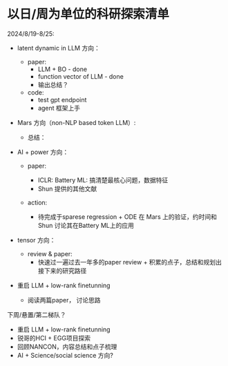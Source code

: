 
# 以日/周为单位的科研探索清单

2024/8/19-8/25:

- latent dynamic in LLM 方向：
   - paper: 
       - LLM + BO - done
       - function vector of LLM - done 
       - 输出总结？
   - code: 
       - test gpt endpoint
       - agent 框架上手

- Mars 方向（non-NLP based token LLM）:
   - 总结：


        


- AI + power 方向：
   - paper: 
       - ICLR: Battery ML: 搞清楚最核心问题，数据特征
       - Shun 提供的其他文献   
       
   - action: 
       - 待完成于sparese regression + ODE 在 Mars 上的验证，约时间和Shun 讨论其在Battery ML上的应用 


- tensor 方向： 
    - review & paper: 
      - 快速过一遍过去一年多的paper review + 积累的点子，总结和规划出接下来的研究路径

- 重启 LLM + low-rank finetunning
    - 阅读两篇paper， 讨论思路


下周/悬置/第二梯队？
- 重启 LLM + low-rank finetunning
- 锐哥的HCI + EGG项目探索
- 回顾NANCON，内容总结和点子梳理
- AI + Science/social science 方向?



